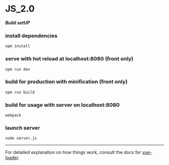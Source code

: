 # JS_2.0

***Build setUP***

### install dependencies
`npm install`

### serve with hot reload at localhost:8080 (front only)
`npm run dev`

### build for production with minification (front only)
`npm run build`

### build for usage with server on localhost:8080
`webpack`

### launch server 
`node server.js`

---
For detailed explanation on how things work, consult the docs for [vue-loader](http://vuejs.github.io/vue-loader).
